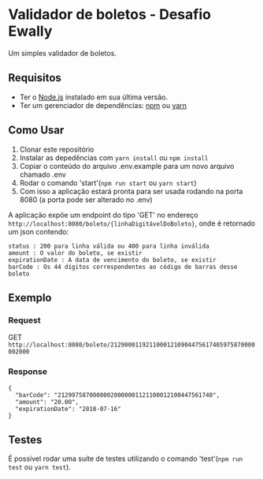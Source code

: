# Validador de boletos - Desafio Ewally

Um simples validador de boletos.

## Requisitos

- Ter o [Node.js](https://nodejs.org/en/) instalado em sua última versão.
- Ter um gerenciador de dependências: [npm](https://www.npmjs.com/) ou [yarn](https://yarnpkg.com/)

## Como Usar

1. Clonar este repositório
2. Instalar as depedências com `yarn install` ou `npm install`
3. Copiar o conteúdo do arquivo .env.example para um novo arquivo chamado .env
4. Rodar o comando 'start'(`npm run start` ou `yarn start`)
5. Com isso a aplicação estará pronta para ser usada rodando na porta 8080 (a porta pode ser alterado no .env)

A aplicação expõe um endpoint do tipo 'GET' no endereço `http://localhost:8080/boleto/{linhaDigitávelDoBoleto}`, onde é retornado um json contendo:

```
status​ : 200 para linha válida ou 400 para linha inválida
amount​ : O valor do boleto, se existir
expirationDate​ : A data de vencimento do boleto, se existir
barCode​ : Os 44 dígitos correspondentes ao código de barras desse boleto
```

## Exemplo

### Request

GET `http://localhost:8080/boleto/21290001192110001210904475617405975870000002000`

### Response

```
{
  "barCode": "21299758700000020000001121100012100447561740",
  "amount": "20.00",
  "expirationDate": "2018-07-16"
}
```

## Testes

É possível rodar uma suíte de testes utilizando o comando 'test'(`npm run test` ou `yarn test`).
